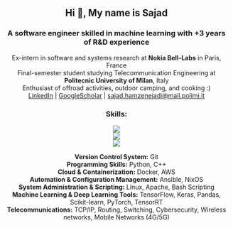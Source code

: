 <!-- Intro -->
<p align="center">
  <h2 align="center"> Hi 👋, My name is  <b>Sajad</b> </h2>
  <h3 align="center"> A software engineer skilled in machine learning with +3 years of R&D experience  </b> </h3>
  <div align="center"> Ex-intern in software and systems research at <strong>Nokia Bell-Labs</strong> in Paris, France</div>
  <div align="center"> Final-semester student studying Telecommunication Engineering at <strong>Politecnic University of Milan</strong>, Italy</div>
  <div align="center"> Enthusiast of offroad activities, outdoor camping, and cooking :)
  <br>
  <a href="https://www.linkedin.com/in/sajadh76/">LinkedIn</a> | <a href="https://scholar.google.com/citations?user=KvSyQNEAAAAJ&hl=en">GoogleScholar</a> | <a href="mailto:sajad.hamzenejadi@mail.polimi.it">sajad.hamzenejadi@mail.polimi.it</a>
</div>

  </div>

<!-- Skill Icons -->
<h3 align="center"> Skills: </h3>
<p align="center">
  <a href="https://skillicons.dev">  
    <img src="https://skillicons.dev/icons?i=git,py,cpp,docker" />
    </br>
    <img src="https://skillicons.dev/icons?i=aws,ansible,nix,linux" />
    </br>
    <img src="https://skillicons.dev/icons?i=bash,tensorflow,pytorch,sklearn" />
    </br>
  </a>

  <div align="center"><strong>Version Control System:</strong> Git</div>
  <div align="center"><strong>Programming Skills:</strong> Python, C++</div>
  <div align="center"><strong>Cloud & Containerization:</strong> Docker, AWS</div>
  <div align="center"><strong>Automation & Configuration Management:</strong> Ansible, NixOS</div>
  <div align="center"><strong>System Administration & Scripting:</strong> Linux, Apache, Bash Scripting</div>
  <div align="center"><strong>Machine Learning & Deep Learning Tools:</strong> TensorFlow, Keras, Pandas, Scikit-learn, PyTorch, TensorRT</div>
  <div align="center"><strong>Telecommunications:</strong> TCP/IP, Routing, Switching, Cybersecurity, Wireless networks, Mobile Networks (4G/5G)</div>
</p>

